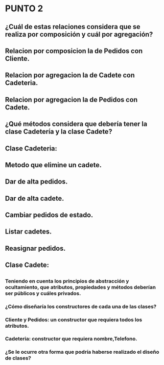 # PUNTO 2
## ¿Cuál de estas relaciones considera que se realiza por composición y cuál por agregación?

## Relacion por composicion la de Pedidos con Cliente.
## Relacion por agregacion la de Cadete con Cadeteria.
## Relacion por agregacion la de Pedidos con Cadete.

## ¿Qué métodos considera que debería tener la clase Cadetería y la clase Cadete?

## Clase Cadeteria: 
## Metodo que elimine un cadete.
## Dar de alta pedidos.
## Dar de alta cadete.
## Cambiar pedidos de estado.
## Listar cadetes.
## Reasignar pedidos.

## Clase Cadete:
##

### Teniendo en cuenta los principios de abstracción y ocultamiento, que atributos, propiedades y métodos deberían ser públicos y cuáles privados.


### ¿Cómo diseñaría los constructores de cada una de las clases?

### Cliente y Pedidos: un constructor que requiera todos los atributos.
### Cadeteria: constructor que requiera nombre,Telefono.



### ¿Se le ocurre otra forma que podría haberse realizado el diseño de clases?